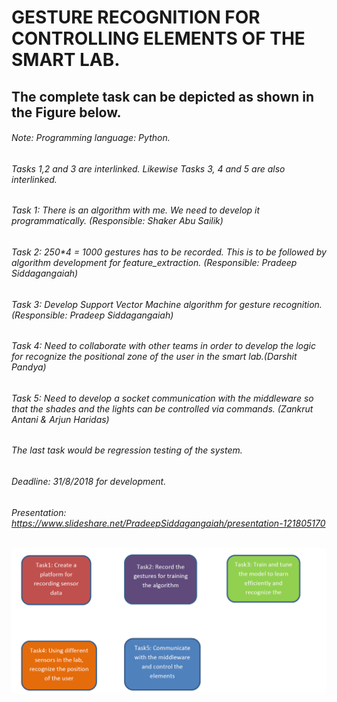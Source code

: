 # GESTURE RECOGNITION FOR CONTROLLING ELEMENTS OF THE SMART LAB.
## The complete task can be depicted as shown in the Figure below.
###### Note: Programming language: Python.
###### Tasks 1,2 and 3 are interlinked. Likewise Tasks 3, 4 and 5 are also interlinked.
###### Task 1: There is an algorithm with me. We need to develop it programmatically. (Responsible: Shaker Abu Sailik)
###### Task 2: 250*4 = 1000 gestures has to be recorded. This is to be followed by algorithm development for feature_extraction. (Responsible: Pradeep Siddagangaiah)
###### Task 3: Develop Support Vector Machine algorithm for gesture recognition.(Responsible: Pradeep Siddagangaiah)
###### Task 4: Need to collaborate with other teams in order to develop the logic for recognize the positional zone of the user in the smart lab.(Darshit Pandya)
###### Task 5: Need to develop a socket communication with the middleware so that the shades and the lights can be controlled via commands. (Zankrut Antani & Arjun Haridas)
###### The last task would be regression testing of the system.
###### Deadline: 31/8/2018 for development.
###### Presentation: https://www.slideshare.net/PradeepSiddagangaiah/presentation-121805170

![Screenshot](Github.PNG)
